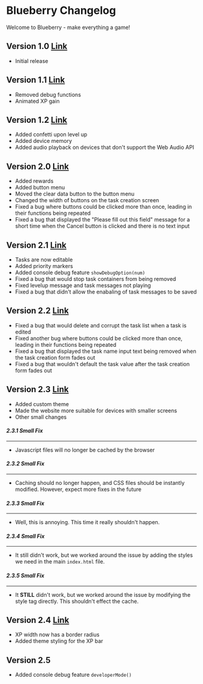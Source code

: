 # Blueberry Changelog
Welcome to Blueberry - make everything a game! 
## Version 1.0 [Link](https://gitlab.com/Zakemski/blueberry/-/tree/59d3ec504a5322ac5382874b4065e3a9aa0b44a4)
- Initial release
## Version 1.1 [Link](https://gitlab.com/Zakemski/blueberry/-/tree/6f6c9735b61637aefb19ad6fe3042a1b4241f7fb)
- Removed debug functions
- Animated XP gain
## Version 1.2 [Link](https://gitlab.com/Zakemski/blueberry/-/tree/56607059ef5362f92531d33717650d1488179e9f)
- Added confetti upon level up
- Added device memory
- Added audio playback on devices that don't support the Web Audio API
## Version 2.0 [Link](https://gitlab.com/Zakemski/blueberry/-/tree/fc9e54a6cd0bc59476c8f0a6efb94a44c555d23a)
- Added rewards
- Added button menu
- Moved the clear data button to the button menu
- Changed the width of buttons on the task creation screen
- Fixed a bug where buttons could be clicked more than once, leading in their functions being repeated
- Fixed a bug that displayed the "Please fill out this field" message for a short time when the Cancel button is clicked and there is no text input
## Version 2.1 [Link](https://gitlab.com/Zakemski/blueberry/-/tree/9fc3776be4e23ecff32e4a41501610d5853124df)
- Tasks are now editable
- Added priority markers
- Added console debug feature `showDebugOption(num)`
- Fixed a bug that would stop task containers from being removed
- Fixed levelup message and task messages not playing
- Fixed a bug that didn't allow the enabaling of task messages to be saved
## Version 2.2 [Link](https://gitlab.com/Zakemski/blueberry/-/tree/19db45396b9bf1263f1026325a82e2b3ded1351b)
- Fixed a bug that would delete and corrupt the task list when a task is edited
- Fixed another bug where buttons could be clicked more than once, leading in their functions being repeated
- Fixed a bug that displayed the task name input text being removed when the task creation form fades out
- Fixed a bug that wouldn't default the task value after the task creation form fades out
## Version 2.3 [Link](https://gitlab.com/Zakemski/blueberry/-/tree/dd0ac279468e09a483b3c045301dd388ae590c40)
- Added custom theme
- Made the website more suitable for devices with smaller screens
- Other small changes
#### *2.3.1 Small Fix*
___
- Javascript files will no longer be cached by the browser
#### *2.3.2 Small Fix*
___
- Caching should no longer happen, and CSS files should be instantly modified. However, expect more fixes in the future
#### *2.3.3 Small Fix*
___
- Well, this is annoying. This time it really shouldn't happen.
#### *2.3.4 Small Fix*
___
- It still didn't work, but we worked around the issue by adding the styles we need in the main `index.html` file.
#### *2.3.5 Small Fix*
___
- It **STILL** didn't work, but we worked around the issue by modifying the style tag directly. This shouldn't effect the cache.
## Version 2.4 [Link](https://gitlab.com/Zakemski/blueberry/-/tree/ffb8d6a4a42996e680c582800ded9e96ddca54f8)
- XP width now has a border radius
- Added theme styling for the XP bar
## Version 2.5
- Added console debug feature `developerMode()`